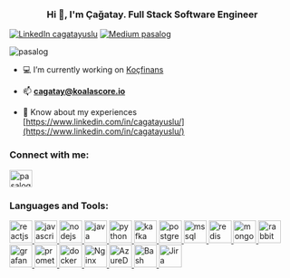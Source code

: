 <h3 align="center">Hi 👋, I'm Çağatay. Full Stack Software Engineer </h3>

[![LinkedIn cagatayuslu](https://img.shields.io/badge/-cagatayuslu-blue?style=flat-square&logo=linkedin&logoColor=white&link=https%3A%2F%2Fwww.linkedin.com%2Fin%2Fcagatayuslu%2F)](https://www.linkedin.com/in/cagatayuslu/)
[![Medium pasalog](https://img.shields.io/badge/-Medium-12100E?style=flat-square&logo=medium&logoColor=white&link=https%3A%2F%2Fpasalog.medium.com%2F)](https://pasalog.medium.com)
<p align="left">
    <img src="https://komarev.com/ghpvc/?username=pasalog&label=Profile%20views&color=0e75b6&style=flat"
         alt="pasalog"/>
</p>

[comment]: <> (<p align="left">)

[comment]: <> (    <a href="https://github.com/ryo-ma/github-profile-trophy">)

[comment]: <> (        <img src="https://github-profile-trophy.vercel.app/?username=pasalog" alt="pasalog"/>)

[comment]: <> (    </a>)

[comment]: <> (</p>)

- 💻 I’m currently working on [Koçfinans](https://www.kocfinans.com.tr/)

- 📫 **cagatay@koalascore.io**

- 📄 Know about my experiences [https://www.linkedin.com/in/cagatayuslu/](https://www.linkedin.com/in/cagatayuslu/)

<h3 align="left">Connect with me:</h3>
<p align="left">
    <a href="https://pasalog.medium.com/" target="blank">
        <img align="center"
             src="https://cdn.jsdelivr.net/npm/simple-icons@3.0.1/icons/medium.svg"
             alt="pasalog" height="30" width="40"/>
    </a>
</p>

<h3 align="left">Languages and Tools:</h3>
<p align="left">
    <a href="https://reactjs.com" target="_blank">
        <img src="https://cdn.worldvectorlogo.com/logos/react-2.svg" alt="reactjs" width="40" height="40"/>
    </a>
    <a href="https://developer.mozilla.org/tr/docs/Web/JavaScript" target="_blank">
        <img src="https://cdn.worldvectorlogo.com/logos/javascript.svg" alt="javascript" width="40" height="40"/>
    </a>
    <a href="https://nodejs.org/" target="_blank">
        <img src="https://cdn.worldvectorlogo.com/logos/nodejs.svg" alt="nodejs" width="40" height="40"/>
    </a>
    <a href="https://www.java.com" target="_blank">
        <img src="https://cdn.worldvectorlogo.com/logos/java.svg" alt="java" width="40" height="40"/>
    </a>
    <a href="https://www.python.org/" target="_blank">
        <img src="https://cdn.worldvectorlogo.com/logos/python-4.svg" alt="python" width="40" height="40"/>
    </a>
    <a href="https://kafka.apache.org/" target="_blank">
        <img src="https://cdn.worldvectorlogo.com/logos/kafka.svg" alt="kafka" width="40" height="40"/>
    </a>
    <a href="https://www.postgresql.org/" target="_blank">
        <img src="https://cdn.worldvectorlogo.com/logos/postgresql.svg" alt="postgresql" width="40" height="40"/>
    </a>
    <a href="https://www.microsoft.com/tr-tr/sql-server/sql-server-downloads?rtc=1" target="_blank">
        <img src="https://cdn.worldvectorlogo.com/logos/microsoft-sql-server.svg" alt="mssql" width="40" height="40"/>
    </a>
    <a href="https://redis.io/" target="_blank">
        <img src="https://cdn.worldvectorlogo.com/logos/redis.svg" alt="redis" width="40" height="40"/>
    </a>
    <a href="https://www.mongodb.com/" target="_blank">
        <img src="https://cdn.worldvectorlogo.com/logos/mongodb-icon-1.svg" alt="mongodb" width="40" height="40"/>
    </a>
    <a href="https://www.rabbitmq.com/" target="_blank">
        <img src="https://cdn.worldvectorlogo.com/logos/rabbitmq.svg" alt="rabbitmq" width="40" height="40"/>
    </a>
    <a href="https://grafana.com/" target="_blank">
        <img src="https://cdn.worldvectorlogo.com/logos/grafana.svg" alt="grafana" width="40" height="40"/>
    </a>
    <a href="https://prometheus.io/" target="_blank">
        <img src="https://cdn.worldvectorlogo.com/logos/prometheus.svg" alt="prometheus" width="40" height="40"/>
    </a>
    <a href="https://www.docker.com/" target="_blank">
        <img src="https://cdn.worldvectorlogo.com/logos/docker.svg" alt="docker" width="40" height="40"/>
    </a>
    <a href="https://www.nginx.com/" target="_blank">
        <img src="https://cdn.worldvectorlogo.com/logos/nginx-1.svg" alt="Nginx" width="40" height="40"/>
    </a>
    <a href="https://azure.microsoft.com/en-us/services/devops/" target="_blank">
        <img src="https://img.stackshare.io/service/4313/XNKktHjN_400x400.png" alt="AzureDevops" width="40" height="40"/>
    </a>
    <a href="https://www.gnu.org/software/bash/" target="_blank">
        <img src="https://cdn.worldvectorlogo.com/logos/bash-1.svg" alt="Bash" width="40" height="40"/>
    </a>
    <a href="https://www.atlassian.com/software/jira" target="_blank">
        <img src="https://cdn.worldvectorlogo.com/logos/jira-3.svg" alt="Jira" width="40" height="40"/>
    </a>
</p>
